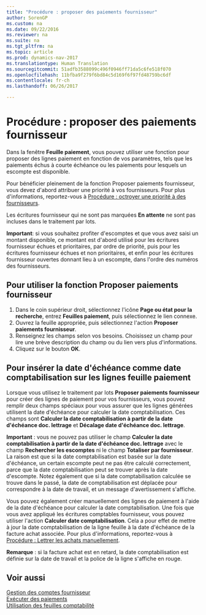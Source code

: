 ```yaml
---
title: "Procédure : proposer des paiements fournisseur"
author: SorenGP
ms.custom: na
ms.date: 09/22/2016
ms.reviewer: na
ms.suite: na
ms.tgt_pltfrm: na
ms.topic: article
ms.prod: dynamics-nav-2017
ms.translationtype: Human Translation
ms.sourcegitcommit: 51adfb3588099c496f0946ff71da5c6fe518f070
ms.openlocfilehash: 11bfba9f279f6bd84c5d169f6f97fd48759bc6df
ms.contentlocale: fr-ch
ms.lasthandoff: 06/26/2017

---
```


# <a name="how-to-suggest-vendor-payments"></a>Procédure : proposer des paiements fournisseur
Dans la fenêtre **Feuille paiement**, vous pouvez utiliser une fonction pour proposer des lignes paiement en fonction de vos paramètres, tels que les paiements échus à courte échéance ou les paiements pour lesquels un escompte est disponible.

Pour bénéficier pleinement de la fonction Proposer paiements fournisseur, vous devez d'abord attribuer une priorité à vos fournisseurs. Pour plus d'informations, reportez-vous à [Procédure : octroyer une priorité à des fournisseurs](purchasing-how-prioritize-vendors.md).

Les écritures fournisseur qui ne sont pas marquées **En attente** ne sont pas incluses dans le traitement par lots.  

**Important**: si vous souhaitez profiter d'escomptes et que vous avez saisi un montant disponible, ce montant est d'abord utilisé pour les écritures fournisseur échues et prioritaires, par ordre de priorité, puis pour les écritures fournisseur échues et non prioritaires, et enfin pour les écritures fournisseur ouvertes donnant lieu à un escompte, dans l'ordre des numéros des fournisseurs.

## <a name="to-use-the-suggest-vendor-payments-function"></a>Pour utiliser la fonction Proposer paiements fournisseur
1. Dans le coin supérieur droit, sélectionnez l'icône **Page ou état pour la recherche**, entrez **Feuilles paiement**, puis sélectionnez le lien connexe.
2. Ouvrez la feuille appropriée, puis sélectionnez l'action **Proposer paiements fournisseur**.
3. Renseignez les champs selon vos besoins. Choisissez un champ pour lire une brève description du champ ou du lien vers plus d'informations.
4. Cliquez sur le bouton **OK**.

## <a name="to-insert-the-due-date-as-posting-date-on-payment-journal-lines"></a>Pour insérer la date d'échéance comme date comptabilisation sur les lignes feuille paiement
Lorsque vous utilisez le traitement par lots **Proposer paiements fournisseur** pour créer des lignes de paiement pour vos fournisseurs, vous pouvez remplir deux champs spéciaux pour vous assurer que les lignes générées utilisent la date d'échéance pour calculer la date comptabilisation. Ces champs sont **Calculer la date comptabilisation à partir de la date d'échéance doc. lettrage** et **Décalage date d'échéance doc. lettrage**.

**Important** : vous ne pouvez pas utiliser le champ **Calculer la date comptabilisation à partir de la date d'échéance doc. lettrage** avec le champ **Rechercher les escomptes** ni le champ **Totaliser par fournisseur**. La raison est que si la date comptabilisation est basée sur la date d'échéance, un certain escompte peut ne pas être calculé correctement, parce que la date comptabilisation peut se trouver après la date d'escompte.
Notez également que si la date comptabilisation calculée se trouve dans le passé, la date de comptabilisation est déplacée pour correspondre à la date de travail, et un message d'avertissement s'affiche.

Vous pouvez également créer manuellement des lignes de paiement à l'aide de la date d'échéance pour calculer la date comptabilisation. Une fois que vous avez appliqué les écritures comptables fournisseur, vous pouvez utiliser l'action **Calculer date comptabilisation**. Cela a pour effet de mettre à jour la date comptabilisation de la ligne feuille à la date d'échéance de la facture achat associée. Pour plus d'informations, reportez-vous à [Procédure : Lettrer les achats manuellement](payables-how-apply-purchase-transactions-manually.md).  

**Remarque** : si la facture achat est en retard, la date comptabilisation est définie sur la date de travail et la police de la ligne s'affiche en rouge.

## <a name="see-also"></a>Voir aussi
[Gestion des comptes fournisseur](payables-manage-payables.md)  
[Exécuter des paiements](payables-make-payments.md)  
[Utilisation des feuilles comptabilité](ui-work-general-journals.md)

